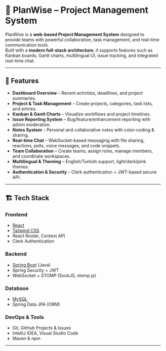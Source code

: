 # 📌 PlanWise – Project Management System

PlanWise is a **web-based Project Management System** designed to provide teams with powerful collaboration, task management, and real-time communication tools.  
Built with a **modern full-stack architecture**, it supports features such as Kanban boards, Gantt charts, multilingual UI, issue tracking, and integrated real-time chat.  

---

## 🚀 Features

- **Dashboard Overview** – Recent activities, deadlines, and project summaries.  
- **Project & Task Management** – Create projects, categories, task lists, and entries.  
- **Kanban & Gantt Charts** – Visualize workflows and project timelines.  
- **Issue Reporting System** – Bug/feature/enhancement reporting with admin moderation.  
- **Notes System** – Personal and collaborative notes with color-coding & sharing.  
- **Real-time Chat** – WebSocket-based messaging with file sharing, reactions, polls, voice messages, and code snippets.  
- **Team Collaboration** – Create teams, assign roles, manage members, and coordinate workspaces.  
- **Multilingual & Theming** – English/Turkish support, light/dark/pink themes.  
- **Authentication & Security** – Clerk authentication + JWT-based secure API.  

---

## 🏗️ Tech Stack

### Frontend
- [React](https://reactjs.org/)  
- [Tailwind CSS](https://tailwindcss.com/)  
- React Router, Context API  
- Clerk Authentication  

### Backend
- [Spring Boot](https://spring.io/projects/spring-boot) (Java)  
- Spring Security + JWT  
- WebSocket + STOMP (SockJS, stomp.js)  

### Database
- [MySQL](https://www.mysql.com/)  
- Spring Data JPA (ORM)  

### DevOps & Tools
- Git, GitHub Projects & Issues  
- IntelliJ IDEA, Visual Studio Code  
- Maven & npm  

---


